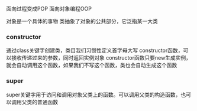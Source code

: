 面向过程变成POP
面向对象编程OOP

对象是一个具体的事物
类抽象了对象的公共部分，它泛指某一大类

### constructor
通过class关键字创建类，类目我们习惯性定义首字母大写
constructor函数，可以接收传递过来的参数，同时返回实例对象
constructor函数只要new生成实例，就会自动调用这个函数，如果我们不写这个函数，类也会自动生成这个函数

### super
super关键字用于访问和调用对象父类上的函数。可以调用父类的构造函数，也可以调用父类的普通函数
